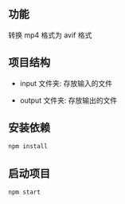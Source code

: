 ## 功能

转换 mp4 格式为 avif 格式

## 项目结构

- input 文件夹: 存放输入的文件

- output 文件夹: 存放输出的文件

## 安装依赖

```bash
npm install
```

## 启动项目

```bash
npm start
```
